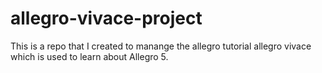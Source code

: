 # allegro-vivace-project
This is a repo that I created to manange the allegro tutorial allegro vivace which is used to learn about Allegro 5.
